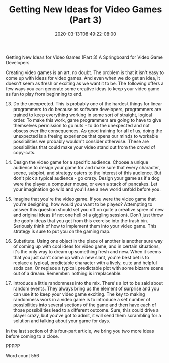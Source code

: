 ﻿---
title: "Getting New Ideas for Video Games (Part 3)"
date: 2020-03-13T08:49:22-08:00
description: "TXT Tips for Web Success"
featured_image: "/images/TXT.jpg"
tags: ["TXT"]
---

Getting New Ideas for Video Games (Part 3)
A Springboard for Video Game Developers

Creating video games is an art, no doubt. The problem is that it isn't easy to come up with ideas for video games. And even when we do get an idea, it doesn't seem as fresh or exciting as we want it to be. The following offers a few ways you can generate some creative ideas to keep your video game as fun to play from beginning to end.

13. Do the unexpected. This is probably one of the hardest things for linear programmers to do because as software developers, programmers are trained to keep everything working in some sort of straight, logical order. To make this work, game programmers are going to have to give themselves permission to go nuts - to do the unexpected and not obsess over the consequences. As good training for all of us, doing the unexpected is a freeing experience that opens our minds to workable possibilities we probably wouldn't consider otherwise. These are possibilities that could make your video stand out from the crowd of copy-cats.

14. Design the video game for a specific audience. Choose a unique audience to design your game for and make sure that every character, scene, subplot, and strategy caters to the interest of this audience. But don't pick a typical audience - go crazy. Design your game as if a dog were the player, a computer mouse, or even a stack of pancakes. Let your imagination go wild and you'll see a new world unfold before you.

15. Imagine that you're the video game. If you were the video game that you're designing, how would you want to be played? Attempting to answer this question should set you off on quite a creative spree of new and original ideas (if not one hell of a giggling session). Don't just throw the goofy ideas that you get from this exercise into the trash bin. Seriously think of how to implement them into your video game. This strategy is sure to put you on the gaming map.

16. Substitute. Using one object in the place of another is another sure way of coming up with cool ideas for video game, and in certain situations, it's the only way to dream up something fresh and new. When it seems that you just can't come up with a new slant, you're best bet is to replace a typical, predictable character with a lively, cute and helpful soda can. Or replace a typical, predictable plot with some bizarre scene out of a dream. Remember: nothing is irreplaceable.

17. Introduce a little randomness into the mix. There's a lot to be said about random events. They always bring us the element of surprise and you can use it to keep your video game exciting. The key to making randomness work in a video game is to introduce a set number of possibilities into several sections of the game and then have each of those possibilities lead to a different outcome. Sure, this could drive a player crazy, but you've got to admit, it will send them scrambling for a solution and talking about your game for days. 

In the last section of this four-part article, we bring you two more ideas before coming to a close. 

PPPPP

Word count 556

